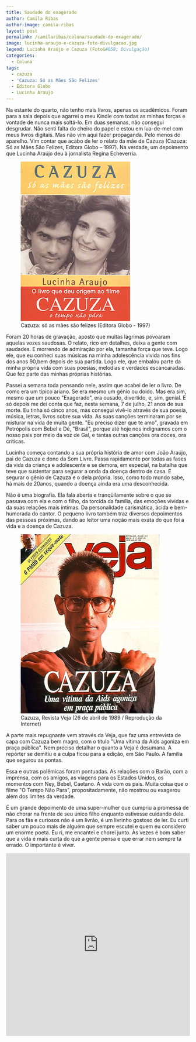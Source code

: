 ```yaml
---
title: Saudade do exagerado
author: Camila Ribas
author-image: camila-ribas
layout: post
permalink: /camilaribas/coluna/saudade-do-exagerado/
image: lucinha-araujo-e-cazuza-foto-divulgacao.jpg
legend: Lucinha Araújo e Cazuza (Foto&#058; Divulgação)
categories:
  - Coluna
tags:
  - cazuza
  - 'Cazuza: Só as Mães São Felizes'
  - Editora Globo
  - Lucinha Araujo
---
```

Na estante do quarto, não tenho mais livros, apenas os acadêmicos. Foram para a sala depois que agarrei o meu Kindle com todas as minhas forças e vontade de nunca mais soltá-lo. Em duas semanas, não consegui desgrudar. Não senti falta do cheiro do papel e estou em lua-de-mel com meus livros digitais. Mas não vim aqui fazer propaganda. Pelo menos do aparelho. Vim contar que acabo de ler o relato da mãe de Cazuza (Cazuza: Só as Mães São Felizes, Editora Globo – 1997). Na verdade, um depoimento que Lucinha Araújo deu à jornalista Regina Echeverria.

<figure class="figure figure-50 left">
<img src="https://raw.githubusercontent.com/revistazena/img/master/cazuza-revista-veja-26-de-abril-de-1989-reproducao-da-internet.jpg" alt="Cazuza: só as mães são felizes (Editora Globo - 1997)" title="Cazuza: só as mães são felizes (Editora Globo - 1997)" />
<figcaption class="legenda">Cazuza: só as mães são felizes (Editora Globo - 1997)</figcaption>
</figure>
Foram 20 horas de gravação, aposto que muitas lágrimas povoaram aquelas vozes saudosas. O relato, rico em detalhes, deixa a gente com saudades. E morrendo de admiração por ela, tamanha força que teve. Logo ele, que eu conheci suas músicas na minha adolescência vivida nos fins dos anos 90,bem depois de sua partida. Logo ele, que embalou parte da minha própria vida com suas poesias, melodias e verdades escancaradas. Que fez parte das minhas próprias histórias.

Passei a semana toda pensando nele, assim que acabei de ler o livro. De como era um típico ariano. Se era mesmo um gênio ou doido. Mas era sim, mesmo que um pouco "Exagerado", era ousado, divertido, e, sim, genial. E só depois me dei conta que faz, nesta semana, 7 de julho, 21 anos de sua morte. Eu tinha só cinco anos, mas consegui vivê-lo através de sua poesia, música, letras, livros sobre sua vida. As suas canções terminaram por se misturar na vida de muita gente. "Eu preciso dizer que te amo", gravada em Petrópolis com Bebel e Dé, "Brasil", porque até hoje nos indignamos com o nosso país por meio da voz de Gal, e tantas outras canções ora doces, ora críticas.

Lucinha começa contando a sua própria história de amor com João Araújo, pai de Cazuza e dono da Som Livre. Passa rapidamente por todas as fases da vida da criança e adolescente e se demora, em especial, na batalha que teve que sustentar para segurar a onda da doença dentro de casa. E segurar o gênio de Cazuza e o dela própria. Isso, como todo mundo sabe, há mais de 20anos, quando a doença ainda era uma desconhecida.

Não é uma biografia. Ela fala aberta e tranqüilamente sobre o que se passava com ela e com o filho, da torcida da família, das emoções vividas e da suas relações mais íntimas. Da personalidade carismática, ácida e bem-humorada do cantor. O pequeno livro também traz diversos depoimentos das pessoas próximas, dando ao leitor uma noção mais exata do que foi a vida e a doença de Cazuza.

<figure class="figure figure-50 right">
<img src="https://raw.githubusercontent.com/revistazena/img/master/cazuzaveja.jpg" alt="Cazuza, Revista Veja (26 de abril de 1989 / Reprodução da Internet)" title="Cazuza, Revista Veja (26 de abril de 1989 / Reprodução da Internet)" />
<figcaption class="legenda">Cazuza, Revista Veja (26 de abril de 1989 / Reprodução da Internet)</figcaption>
</figure>





A parte mais repugnante vem através da Veja, que faz uma entrevista de capa com Cazuza bem magro, com o título "Uma vítima da Aids agoniza em praça pública". Nem preciso detalhar o quanto a Veja é desumana. A repórter se demitiu e a culpa ficou para a edição, em São Paulo. A família que segurou as pontas.

Essa e outras polêmicas foram pontuadas. As relações com o Barão, com a imprensa, com os amigos, as viagens para os Estados Unidos, os momentos com Ney, Bebel, Caetano. A vida com os pais. Muita coisa que o filme "O Tempo Não Para", propositadamente, não mostrou ou exagerou além dos limites da verdade.

É um grande depoimento de uma super-mulher que cumpriu a promessa de não chorar na frente de seu único filho enquanto estivesse cuidando dele. Para os fãs e curiosos não é um livrão, é um livrinho gostoso de ler. Eu curti saber um pouco mais de alguém que sempre escutei e quem eu considero um enorme poeta. Eu ri, me encantei e chorei junto. Às vezes é bom saber que a vida é mais curta do que a gente pensa e que errar nem sempre ta errado. O importante é viver.

<iframe width="100%" height="500px" src="https://www.youtube.com/embed/7xmoDuGF4dQ" frameborder="0" allowfullscreen></iframe>